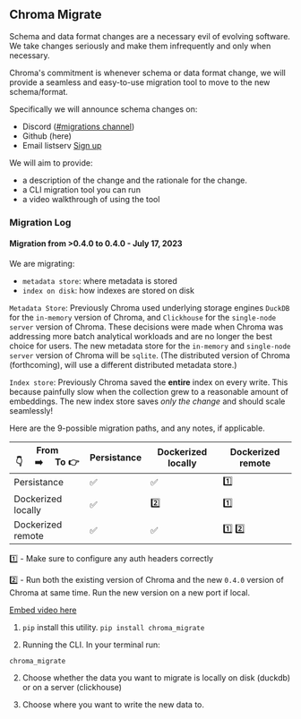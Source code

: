 ## Chroma Migrate

Schema and data format changes are a necessary evil of evolving software. We take changes seriously and make them infrequently and only when necessary.

Chroma's commitment is whenever schema or data format change, we will provide a seamless and easy-to-use migration tool to move to the new schema/format. 

Specifically we will announce schema changes on:
- Discord ([#migrations channel](https://discord.com/channels/1073293645303795742/1129286514845691975))
- Github (here)
- Email listserv [Sign up](https://airtable.com/shrHaErIs1j9F97BE)

We will aim to provide:
- a description of the change and the rationale for the change.
- a CLI migration tool you can run
- a video walkthrough of using the tool

### Migration Log

#### Migration from >0.4.0 to 0.4.0 - July 17, 2023

We are migrating:
- `metadata store`: where metadata is stored
- `index on disk`: how indexes are stored on disk

`Metadata Store`: Previously Chroma used underlying storage engines `DuckDB` for the `in-memory` version of Chroma, and `Clickhouse` for the `single-node server` version of Chroma. These decisions were made when Chroma was addressing more batch analytical workloads and are no longer the best choice for users. The new metadata store for the `in-memory` and `single-node server` version of Chroma will be `sqlite`. (The distributed version of Chroma (forthcoming), will use a different distributed metadata store.)

`Index store`: Previously Chroma saved the **entire** index on every write. This because painfully slow when the collection grew to a reasonable amount of embeddings. The new index store saves *only the change* and should scale seamlessly! 

Here are the 9-possible migration paths, and any notes, if applicable.

| From 👇&nbsp;&nbsp;&nbsp;&nbsp;&nbsp;➡️&nbsp;&nbsp;&nbsp;&nbsp;&nbsp;To 👉 | Persistance | Dockerized locally | Dockerized remote |
| -------- | -------- | -------- | -------- |
| Persistance| ✅ | ✅ | 1️⃣ |
| Dockerized locally| ✅| 2️⃣| 1️⃣|
| Dockerized remote| ✅| ✅| 1️⃣ 2️⃣|

1️⃣ - Make sure to configure any auth headers correctly

2️⃣ - Run both the existing version of Chroma and the new `0.4.0` version of Chroma at same time. Run the new version on a new port if local.

[Embed video here]()

1. `pip` install this utility. `pip install chroma_migrate`

1. Running the CLI. In your terminal run:

```
chroma_migrate
```

2. Choose whether the data you want to migrate is locally on disk (duckdb) or on a server (clickhouse)

3. Choose where you want to write the new data to. 